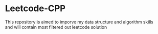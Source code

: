 # Leetcode-CPP
This repository is aimed to imporve my data structure and algorithm skills and will contain most filtered out leetcode solution
